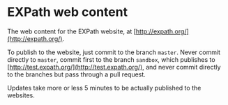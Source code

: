 EXPath web content
==================

The web content for the EXPath website, at
[http://expath.org/](http://expath.org/).

To publish to the website, just commit to the branch `master`.  Never
commit directly to `master`, commit first to the branch `sandbox`,
which publishes to [http://test.expath.org/](http://test.expath.org/),
and never commit directly to the branches but pass through a pull
request.

Updates take more or less 5 minutes to be actually published to the
websites.
